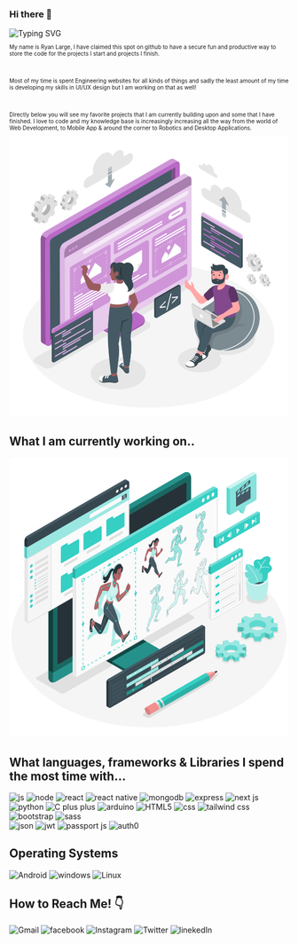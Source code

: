 ### Hi there 👋

<img src="https://readme-typing-svg.demolab.com?font=SansSarif&size=50&duration=2500&pause=2000&color=FFF&width=1000&height=200&lines=Hi!+My+name+is+Ryan+Large!!%2C+;Welcome+to+my+Github+profile!!" alt="Typing SVG" />

<p style="font-size: 10px">My name is Ryan Large, I have claimed this spot on github
to have a secure fun and productive way to store the code
for the projects I start and projects I finish.</p> 
<br/>
<p style="font-size: 10px">Most of my time is spent Engineering websites for all kinds of things
and sadly the least amount of my time is developing my skills in UI/UX design
but I am working on that as well!</p>
<br/> 
<p style="font-size: 10px">Directly below you will see my favorite projects 
that I am currently building upon and some that I have finished.
I love to code and my knowledge base is increasingly increasing
all the way from the world of Web Development, to Mobile App & around the
corner to Robotics and Desktop Applications.</p>

<img src="./assets/WebsiteCreator-amico.svg" alt="Cool Photo" />

## What I am currently working on..

<img src="./assets/web.svg" alt="web" />

## What languages, frameworks & Libraries I spend the most time with...  

<img style="width: 25px; height: 25px" src="https://seeklogo.com/images/J/javascript-logo-8892AEFCAC-seeklogo.com.png" alt="js" /> <img style="width: 25px; height: 25px" src="https://cdn.pixabay.com/photo/2015/04/23/17/41/node-js-736399_1280.png" alt="node" /> <img style="width: 25px; height: 25px" src="https://cdn.worldvectorlogo.com/logos/react-2.svg" alt="react" /> <img style="width: 25px; height: 25px" src="https://cdn.worldvectorlogo.com/logos/react-native-1.svg" alt="react native" /> <img style="width: 25px; height: 25px" src="https://cdn.worldvectorlogo.com/logos/mongodb-icon-1.svg" alt="mongodb" /> <img style="width: 25px; height: 25px" src="https://cdn.worldvectorlogo.com/logos/express-109.svg" alt="express" /> <img style="width: 25px; height: 25px" src="https://cdn.worldvectorlogo.com/logos/next-js.svg" alt="next js" />
<br/>
<img style="width: 25px; height: 25px" src="https://cdn.worldvectorlogo.com/logos/python-5.svg" alt="python" /> <img style="width: 25px; height: 25px" src="https://cdn.worldvectorlogo.com/logos/c.svg" alt="C plus plus" /> <img style="width: 25px; height: 25px" src="https://cdn.worldvectorlogo.com/logos/arduino-1.svg" alt="arduino" /> <img style="width: 25px; height: 25px" src="https://cdn.worldvectorlogo.com/logos/html-1.svg" alt="HTML5" /> <img style="width: 25px; height: 25px" src="https://cdn.worldvectorlogo.com/logos/css-3.svg" alt="css" /> <img style="width: 25px; height: 25px" src="https://cdn.worldvectorlogo.com/logos/tailwind-css-2.svg" alt="tailwind css" /> <img style="width: 25px; height: 25px" src="https://cdn.worldvectorlogo.com/logos/bootstrap-5-1.svg" alt="bootstrap" /> <img style="width: 25px; height: 25px" src="https://cdn.worldvectorlogo.com/logos/sass-1.svg" alt="sass" />
<br/>
<img style="width: 25px; height: 25px" src="https://cdn.worldvectorlogo.com/logos/json-5.svg" alt="json" /> <img style="width: 25px; height: 25px" src="https://cdn.worldvectorlogo.com/logos/jwtio-json-web-token.svg" alt="jwt" /> <img style="width: 25px; height: 25px" src="https://cdn.worldvectorlogo.com/logos/passport.svg" alt="passport js" /> <img style="width: 25px; height: 25px" src="https://cdn.worldvectorlogo.com/logos/auth0.svg" alt="auth0" />

## Operating Systems 
<img src="https://img.shields.io/badge/Android-3DDC84?style=for-the-badge&logo=android&logoColor=white" alt="Android" />
<img src="https://img.shields.io/badge/Windows-0078D6?style=for-the-badge&logo=windows&logoColor=white" alt="windows" />
<img src="https://img.shields.io/badge/Linux-FCC624?style=for-the-badge&logo=linux&logoColor=black" alt="Linux" />

## How to Reach Me! 👇
<img src="https://img.shields.io/badge/Gmail-D14836?style=for-the-badge&logo=gmail&logoColor=white" alt="Gmail" /> <img src="https://img.shields.io/badge/Facebook-1877F2?style=for-the-badge&logo=facebook&logoColor=white" alt="facebook" />
<img src="https://img.shields.io/badge/Instagram-E4405F?style=for-the-badge&logo=instagram&logoColor=white" alt="Instagram" /> <img src="https://img.shields.io/badge/Twitter-1DA1F2?style=for-the-badge&logo=twitter&logoColor=white" alt="Twitter" />
<img src="https://img.shields.io/badge/LinkedIn-0077B5?style=for-the-badge&logo=linkedin&logoColor=white" alt="linekedIn" />
